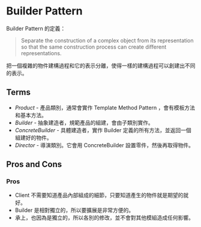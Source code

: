 Builder Pattern
===============

Builder Pattern 的定義：

> Separate the construction of a complex object from its representation so that the same construction process can create different representations.

把一個複雜的物件建構過程和它的表示分離，使得一樣的建構過程可以創建出不同的表示。

Terms
-----

  * *Product* - 產品類別，通常會實作 Template Method Pattern ，會有模板方法和基本方法。
  * *Builder* - 抽象建造者，規範產品的組建，會由子類別實作。
  * *ConcreteBuilder* - 具體建造者，實作 Builder 定義的所有方法，並返回一個組建好的物件。
  * *Director* - 導演類別。它會用 ConcreteBuilder 設置零件，然後再取得物件。

Pros and Cons
-------------

### Pros

  * Client 不需要知道產品內部組成的細節，只要知道產生的物件就是期望的就好。
  * Builder 是相對獨立的，所以要擴展是非常方便的。
  * 承上，也因為是獨立的，所以各別的修改，並不會對其他模組造成任何影響。
